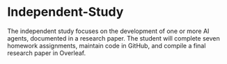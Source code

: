 # Independent-Study
The independent study focuses on the development of one or more AI agents, documented in a research paper. The student will complete seven homework assignments, maintain code in GitHub, and compile a final research paper in Overleaf.
